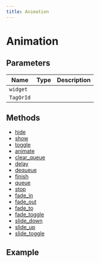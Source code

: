 ```yaml
---
title: Animation
---
```


# Animation

## Parameters

| Name    | Type | Description |
| ------- | ---- | ----------- |
| `widget`  |      |             |
| `TagOrId` |      |             |

## Methods

- [hide](#hide)
- [show](#show)
- [toggle](#toggle)
- [animate](#animate)
- [clear_queue](#clear_queue)
- [delay](#delay)
- [dequeue](#dequeue)
- [finish](#finish)
- [queue](#queue)
- [stop](#stop)
- [fade_in](#fade_in)
- [fade_out](#fade_out)
- [fade_to](#fade_to)
- [fade_toggle](#fade_toggle)
- [slide_down](#slide_down)
- [slide_up](#slide_up)
- [slide_toggle](#slide_toggle)

## Example

```py

```
